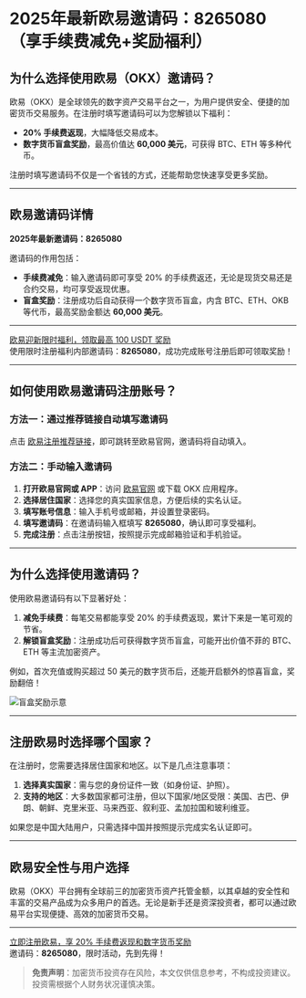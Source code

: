 # 2025年最新欧易邀请码：8265080（享手续费减免+奖励福利）



## 为什么选择使用欧易（OKX）邀请码？

欧易（OKX）是全球领先的数字资产交易平台之一，为用户提供安全、便捷的加密货币交易服务。在注册时填写邀请码可以为您解锁以下福利：
- **20% 手续费返现**，大幅降低交易成本。
- **数字货币盲盒奖励**，最高价值达 **60,000 美元**，可获得 BTC、ETH 等多种代币。

注册时填写邀请码不仅是一个省钱的方式，还能帮助您快速享受更多奖励。

---

## 欧易邀请码详情

**2025年最新邀请码：8265080**

邀请码的作用包括：
- **手续费减免**：输入邀请码即可享受 20% 的手续费返还，无论是现货交易还是合约交易，均可享受返现优惠。
- **盲盒奖励**：注册成功后自动获得一个数字货币盲盒，内含 BTC、ETH、OKB 等代币，最高奖励金额达 **60,000 美元**。


---
[欧易迎新限时福利，领取最高 100 USDT 奖励](https://bit.ly/OKXe)  
使用限时注册福利内部邀请码：**8265080**，成功完成账号注册后即可领取奖励！

---
## 如何使用欧易邀请码注册账号？

### 方法一：通过推荐链接自动填写邀请码
点击 [欧易注册推荐链接](https://bit.ly/OKXe)，即可跳转至欧易官网，邀请码将自动填入。

### 方法二：手动输入邀请码
1. **打开欧易官网或 APP**：访问 [欧易官网](https://bit.ly/OKXe) 或下载 OKX 应用程序。
2. **选择居住国家**：选择您的真实国家信息，方便后续的实名认证。
3. **填写账号信息**：输入手机号或邮箱，并设置登录密码。
4. **填写邀请码**：在邀请码输入框填写 **8265080**，确认即可享受福利。
5. **完成注册**：点击注册按钮，按照提示完成邮箱验证和手机验证。

---

## 为什么选择使用邀请码？

使用欧易邀请码有以下显著好处：
1. **减免手续费**：每笔交易都能享受 20% 的手续费返现，累计下来是一笔可观的节省。
2. **解锁盲盒奖励**：注册成功后可获得数字货币盲盒，可能开出价值不菲的 BTC、ETH 等主流加密资产。

例如，首次充值或购买超过 50 美元的数字货币后，还能开启额外的惊喜盲盒，奖励翻倍！

![盲盒奖励示意](https://blockwander.com/wp-content/uploads/2025/01/okx-invite-code-56672064.jpg)

---

## 注册欧易时选择哪个国家？

在注册时，您需要选择居住国家和地区。以下是几点注意事项：
1. **选择真实国家**：需与您的身份证件一致（如身份证、护照）。
2. **支持的地区**：大多数国家都可注册，但以下国家/地区受限：美国、古巴、伊朗、朝鲜、克里米亚、马来西亚、叙利亚、孟加拉国和玻利维亚。

如果您是中国大陆用户，只需选择中国并按照提示完成实名认证即可。

---

## 欧易安全性与用户选择

欧易（OKX）平台拥有全球前三的加密货币资产托管金额，以其卓越的安全性和丰富的交易产品成为众多用户的首选。无论是新手还是资深投资者，都可以通过欧易平台实现便捷、高效的加密货币交易。

---

[立即注册欧易，享 20% 手续费返现和数字货币奖励](https://bit.ly/OKXe)  
邀请码：**8265080**，限时活动，先到先得！

> **免责声明**：加密货币投资存在风险，本文仅供信息参考，不构成投资建议。投资需根据个人财务状况谨慎决策。

